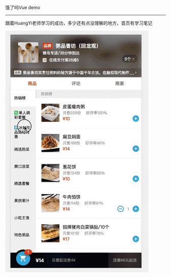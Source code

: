 饿了吗Vue demo
___
跟着HuangYi老师学习的成功，多少还有点没理解的地方，首页有学习笔记  

![image](https://github.com/PearpearS/elm/blob/master/src/common/gif/pic01.gif)


